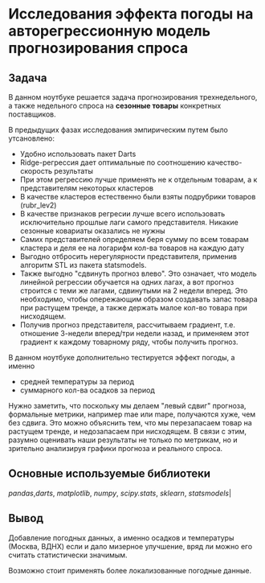 # Исследования эффекта погоды на авторегрессионную модель прогнозирования спроса 

## Задача

В данном ноутбуке решается задача прогнозирования трехнедельного, а также недельного спроса на __сезонные товары__ конкретных поставщиков.

В предыдущих фазах исследования эмпирическим путем было утсановлено:

- Удобно использовать пакет Darts
- Ridge-регрессия  дает оптимальные по соотношению качество-скорость результаты
- При этом регрессию лучше применять не к отдельным товарам, а к представителям некоторых кластеров
- В качестве кластеров естественно были взяты подрубрики товаров (rubr_lev2)
- В качестве признаков регресии лучше всего использовать исключительно прошлые лаги самого представителя. Никакие сезонные ковариаты оказались не нужны
- Самих представителей определяем беря сумму по всем товарам кластера и деля ее на логарифм кол-ва товаров на каждую дату
- Выгодно отбросить нерегулярности представителя, применив алгоритм STL из пакета statsmodels.
- Также выгодно "сдвинуть прогноз влево". Это означает, что модель линейной регрессии обучается на одних лагах, а вот прогноз строится с теми же лагами, сдвинутыми на 2 недели вперед. Это необходимо, чтобы опережающим образом создавать запас товара при растущем тренде, а также держать малое кол-во товара при нисходящем.
- Получив прогноз представителя, рассчитываем градиент, т.е. отношение 3-недели вперед/три недели назад, и применяем этот градиент к каждому товарному ряду, чтобы получить прогноз.

В данном ноутбуке дополнительно тестируется эффект погоды, а именно
- средней температуры за период
- суммарного кол-ва осадков за период

Нужно заметить, что поскольку мы делаем "левый сдвиг" прогноза, формальные метрики, например mae или mape, получаются хуже, чем без сдвига. Это можно объяснить тем, что мы перезапасаем товар на растущем тренде, и недозапасаем при нисходящем. В связи с этим, разумно оценивать наши результаты не только по метрикам, но и зрительно анализируя графики прогноза и реального спроса.

## Основные используемые библиотеки

*pandas*,*darts*, *matplotlib*, *numpy*, *scipy.stats*, *sklearn*, *statsmodels*|

## Вывод

Добавление погодных данных, а именно осадков и температуры (Москва, ВДНХ) если и дало мизерное улучшение, вряд ли можно его считать статистически значимым.

Возможно стоит применять более локализованные погодные данные.





